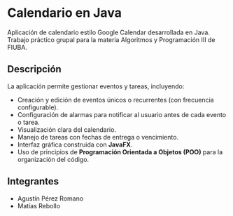 # Calendario en Java

Aplicación de calendario estilo Google Calendar desarrollada en Java. Trabajo práctico grupal para la materia Algoritmos y Programación III de FIUBA.

## Descripción

La aplicación permite gestionar eventos y tareas, incluyendo:

- Creación y edición de eventos únicos o recurrentes (con frecuencia configurable).
- Configuración de alarmas para notificar al usuario antes de cada evento o tarea.
- Visualización clara del calendario.
- Manejo de tareas con fechas de entrega o vencimiento.
- Interfaz gráfica construida con **JavaFX**.
- Uso de principios de **Programación Orientada a Objetos (POO)** para la organización del código.

## Integrantes

- Agustín Pérez Romano  
- Matías Rebollo
